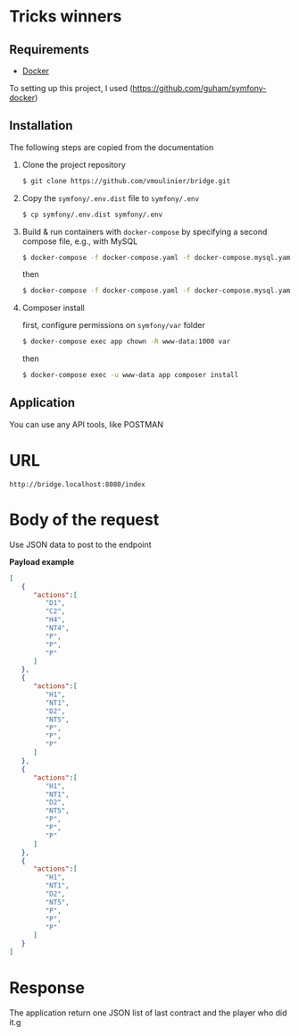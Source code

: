 # Tricks winners

##  Requirements

- [Docker](https://docs.docker.com/engine/installation/)

To setting up this project, I used (https://github.com/guham/symfony-docker)

## Installation

The following steps are copied from the documentation

1. Clone the project repository
    ```bash
    $ git clone https://github.com/vmoulinier/bridge.git
    ```
    
2. Copy the `symfony/.env.dist` file to `symfony/.env`
    ```bash
    $ cp symfony/.env.dist symfony/.env
    ```

3. Build & run containers with `docker-compose` by specifying a second compose file, e.g., with MySQL 
    ```bash
    $ docker-compose -f docker-compose.yaml -f docker-compose.mysql.yaml build
    ```
    then
    ```bash
    $ docker-compose -f docker-compose.yaml -f docker-compose.mysql.yaml up -d
    ```
   
4. Composer install

    first, configure permissions on `symfony/var` folder
    ```bash
    $ docker-compose exec app chown -R www-data:1000 var
    ```
    then
    ```bash
    $ docker-compose exec -u www-data app composer install
    ```

## Application

You can use any API tools, like POSTMAN

# **URL**

`http://bridge.localhost:8080/index`

# **Body of the request**

Use JSON data to post to the endpoint

**Payload example**
```json
[
   {
      "actions":[
         "D1",
         "C2",
         "H4",
         "NT4",
         "P",
         "P",
         "P"
      ]
   },
   {
      "actions":[
         "H1",
         "NT1",
         "D2",
         "NT5",
         "P",
         "P",
         "P"
      ]
   },
   {
      "actions":[
         "H1",
         "NT1",
         "D2",
         "NT5",
         "P",
         "P",
         "P"
      ]
   },
   {
      "actions":[
         "H1",
         "NT1",
         "D2",
         "NT5",
         "P",
         "P",
         "P"
      ]
   }
]
```

# **Response**

The application return one JSON list of last contract and the player who did it.g
